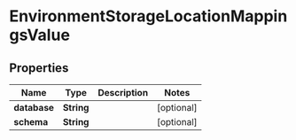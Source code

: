 

# EnvironmentStorageLocationMappingsValue


## Properties

| Name | Type | Description | Notes |
|------------ | ------------- | ------------- | -------------|
|**database** | **String** |  |  [optional] |
|**schema** | **String** |  |  [optional] |



